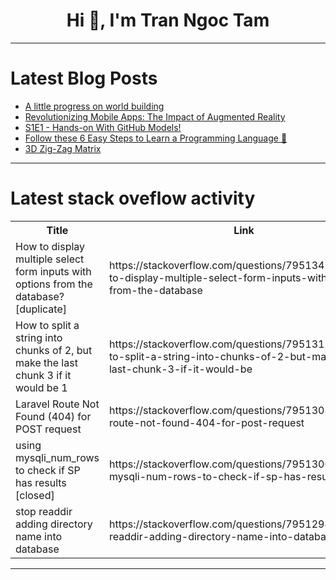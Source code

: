 <h1 align="center">Hi 👋, I'm Tran Ngoc Tam</h1>

---

# Latest Blog Posts 
<!-- BLOG-POST-LIST:START -->
- [A little progress on world building](https://dev.to/magipunk/a-little-progress-on-world-building-18ok)
- [Revolutionizing Mobile Apps: The Impact of Augmented Reality](https://dev.to/jetthoughts/revolutionizing-mobile-apps-the-impact-of-augmented-reality-jf1)
- [S1E1 - Hands-on With GitHub Models!](https://dev.to/azure/s1e1-hands-on-with-github-models-1gb4)
- [Follow these 6 Easy Steps to Learn a Programming Language 🚀](https://dev.to/nirajkaushal/do-you-want-to-learn-a-programming-language-4o)
- [3D Zig-Zag Matrix](https://dev.to/dan52242644dan/3d-zig-zag-matrix-3neo)
<!-- BLOG-POST-LIST:END -->

---

# Latest stack oveflow activity
<table>
  <tr><th>Title</th><th>Link</th></tr>
  <!-- STACKOVERFLOW:START --><tr><td>How to display multiple select form inputs with options from the database? [duplicate]</td><td>https://stackoverflow.com/questions/79513457/how-to-display-multiple-select-form-inputs-with-options-from-the-database</td></tr><tr><td>How to split a string into chunks of 2, but make the last chunk 3 if it would be 1</td><td>https://stackoverflow.com/questions/79513120/how-to-split-a-string-into-chunks-of-2-but-make-the-last-chunk-3-if-it-would-be</td></tr><tr><td>Laravel Route Not Found &lpar;404&rpar; for POST request</td><td>https://stackoverflow.com/questions/79513082/laravel-route-not-found-404-for-post-request</td></tr><tr><td>using mysqli_num_rows to check if SP has results [closed]</td><td>https://stackoverflow.com/questions/79513007/using-mysqli-num-rows-to-check-if-sp-has-results</td></tr><tr><td>stop readdir adding directory name into database</td><td>https://stackoverflow.com/questions/79512948/stop-readdir-adding-directory-name-into-database</td></tr><!-- STACKOVERFLOW:END -->
</table>

---


